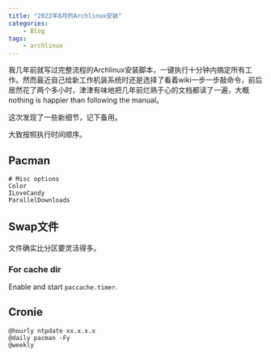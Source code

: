 ```yaml
---
title: "2022年8月的Archlinux安装"
categories:
    - Blog
tags:
    - archlinux
---
```


我几年前就写过完整流程的Archlinux安装脚本，一键执行十分钟内搞定所有工作。然而最近自己给新工作机装系统时还是选择了看着wiki一步一步敲命令，前后居然花了两个多小时，津津有味地把几年前烂熟于心的文档都读了一遍，大概nothing is happier than following the manual。

这次发现了一些新细节，记下备用。

大致按照执行时间顺序。

## Pacman

```confini
# Misc options
Color
ILoveCandy
ParallelDownloads
```

## Swap文件

文件确实比分区要灵活得多。

### For cache dir

Enable and start `paccache.timer`.

## Cronie


```crontab
@hourly ntpdate xx.x.x.x
@daily pacman -Fy
@weekly 
```


